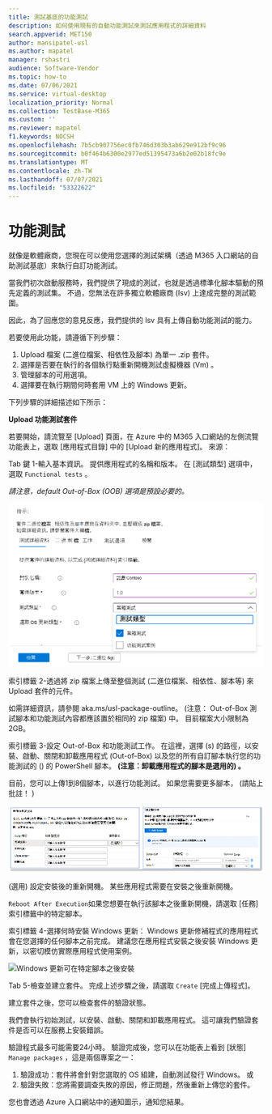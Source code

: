 ```yaml
---
title: 測試基底的功能測試
description: 如何使用現有的自動功能測試來測試應用程式的詳細資料
search.appverid: MET150
author: mansipatel-usl
ms.author: mapatel
manager: rshastri
audience: Software-Vendor
ms.topic: how-to
ms.date: 07/06/2021
ms.service: virtual-desktop
localization_priority: Normal
ms.collection: TestBase-M365
ms.custom: ''
ms.reviewer: mapatel
f1.keywords: NOCSH
ms.openlocfilehash: 7b5cb907756ec0fb746d303b3ab629e912bf9c96
ms.sourcegitcommit: b0f464b6300e2977ed51395473a6b2e02b18fc9e
ms.translationtype: MT
ms.contentlocale: zh-TW
ms.lasthandoff: 07/07/2021
ms.locfileid: "53322622"
---
```

# <a name="functional-testing"></a>功能測試

就像是軟體廠商，您現在可以使用您選擇的測試架構（透過 M365 入口網站的自助測試基底）來執行自訂功能測試。 

當我們初次啟動服務時，我們提供了現成的測試，也就是透過標準化腳本驅動的預先定義的測試集。 不過，您無法在許多獨立軟體廠商 (Isv) 上達成完整的測試範圍。 

因此，為了回應您的意見反應，我們提供的 Isv 具有上傳自動功能測試的能力。

若要使用此功能，請遵循下列步驟：

1. Upload 檔案 (二進位檔案、相依性及腳本) 為單一 .zip 套件。
2. 選擇是否要在執行的各個執行點重新開機測試虛擬機器 (Vm) 。
3. 管理腳本的可用選項。
4. 選擇要在執行期間何時套用 VM 上的 Windows 更新。

下列步驟的詳細描述如下所示：

**Upload 功能測試套件**

若要開始，請流覽至 [Upload] 頁面，在 Azure 中的 M365 入口網站的左側流覽功能表上，選取 [應用程式目錄] 中的 [Upload 新的應用程式]。 來源：

Tab 鍵 1-輸入基本資訊。 提供應用程式的名稱和版本。 在 [測試類型] 選項中，選取 ```Functional tests``` 。 

*請注意，default Out-of-Box (OOB) 選項是預設必要的。*


![選取 [功能測試] 索引標籤](Media/functional_testing_tab1.png)

索引標籤 2-透過將 zip 檔案上傳至整個測試 (二進位檔案、相依性、腳本等) 來 Upload 套件的元件。 

如需詳細資訊，請參閱 aka.ms/usl-package-outline。  (注意： Out-of-Box 測試腳本和功能測試內容都應該置於相同的 zip 檔案) 中。 目前檔案大小限制為2GB。

索引標籤 3-設定 Out-of-Box 和功能測試工作。 在這裡，選擇 (s) 的路徑，以安裝、啟動、關閉和卸載應用程式 (Out-of-Box) 以及您的所有自訂腳本執行您的功能測試的 () 的 PowerShell 腳本。 **(注意：卸載應用程式的腳本是選用的) 。**

目前，您可以上傳1到8個腳本，以進行功能測試。 如果您需要更多腳本， (請貼上批註！ ) 

![Upload 最多8個腳本搭配功能測試](Media/functional_testing_tab3.png)

 (選用) 設定安裝後的重新開機。 某些應用程式需要在安裝之後重新開機。 

```Reboot After Execution```如果您想要在執行該腳本之後重新開機，請選取 [任務] 索引標籤中的特定腳本。

索引標籤 4-選擇何時安裝 Windows 更新： Windows 更新修補程式的應用程式會在您選擇的任何腳本之前完成。 建議您在應用程式安裝之後安裝 Windows 更新，以密切模仿實際應用程式使用案例。

![Windows 更新可在特定腳本之後安裝](Media/functional_testing_tab4.png)

Tab 5-檢查並建立套件。 完成上述步驟之後，請選取 ```Create``` [完成上傳程式]。

建立套件之後，您可以檢查套件的驗證狀態。

我們會執行初始測試，以安裝、啟動、關閉和卸載應用程式。 這可讓我們驗證套件是否可以在服務上安裝錯誤。

驗證程式最多可能需要24小時。 驗證完成後，您可以在功能表上看到 [狀態] ```Manage packages``` ，這是兩個專案之一：

1. 驗證成功：套件將會針對您選取的 OS 組建，自動測試發行 Windows。
或
2. 驗證失敗：您將需要調查失敗的原因，修正問題，然後重新上傳您的套件。

您也會透過 Azure 入口網站中的通知圖示，通知您結果。
